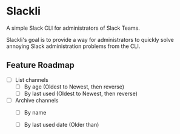 # Slackli
A simple Slack CLI for administrators of Slack Teams. 

Slackli's goal is to provide a way for administrators to quickly solve annoying Slack administration problems from the CLI.  
 
## Feature Roadmap 

- [ ] List channels 
  - [ ] By age (Oldest to Newest, then reverse)
  - [ ] By last used (Oldest to Newest, then reverse)
- [ ] Archive channels
  - [ ] By name
  - [ ] By last used date (Older than)

